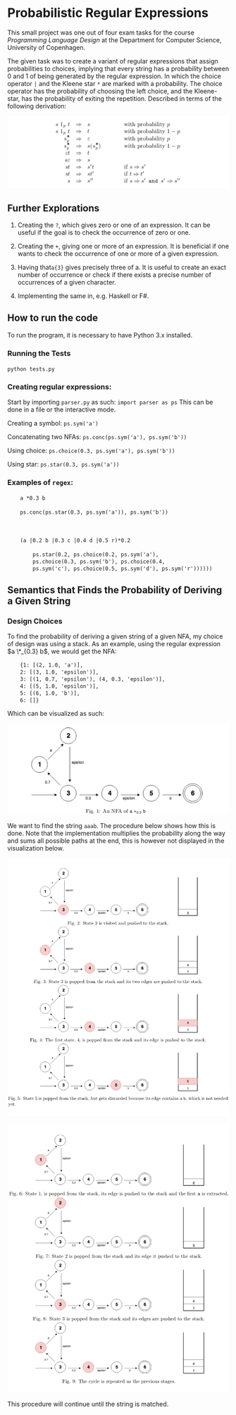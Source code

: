 
# Probabilistic Regular Expressions

This small project was one out of four exam tasks for the course *Programming Language Design* at the Department for Computer Science, University of Copenhagen.

The given task was to create a variant of regular expressions that assign probabilities to choices, implying that every string has a probability between 0 and 1 of being generated by the regular expression. In which the choice operator `|` and the Kleene star `*` are marked with a probability. The choice operator has the probability of choosing the left choice, and the Kleene-star, has the probability of exiting the repetition. Described in terms of the following derivation:

![](pics/image.png)

## Further Explorations

1.  Creating the `?`, which gives zero or one of an expression. It can be useful if the goal is to check the occurrence of zero or one.

2. Creating the `+`, giving one or more of an expression. It is beneficial if one wants to check the occurrence of one or more of a given expression.

3. Having that`a{3}` gives precisely three of a. It is useful to create an exact number of occurrence or check if there exists a precise number of occurrences of a given character.

4. Implementing the same in, e.g. Haskell or F\#. 


## How to run the code

To run the program, it is necessary to have Python 3.x installed. 

### Running the Tests
`python tests.py`


### Creating regular expressions: 
Start by importing `parser.py` as such: `import parser as ps`
This can be done in a file or the interactive mode.

Creating a symbol: 
`ps.sym('a')`

Concatenating two NFAs: 
`ps.conc(ps.sym('a'), ps.sym('b'))`

Using choice:
`ps.choice(0.3, ps.sym('a'), ps.sym('b'))`

Using star:
`ps.star(0.3, ps.sym('a'))`


### Examples of `regex`: 
```
    a *0.3 b

    ps.conc(ps.star(0.3, ps.sym('a')), ps.sym('b'))



    (a |0.2 b |0.3 c |0.4 d |0.5 r)*0.2

        ps.star(0.2, ps.choice(0.2, ps.sym('a'), 
        ps.choice(0.3, ps.sym('b'), ps.choice(0.4, 
        ps.sym('c'), ps.choice(0.5, ps.sym('d'), ps.sym('r'))))))
```

## Semantics that Finds the Probability of Deriving a Given String

### Design Choices
To find the probability of deriving a given string of a given NFA, my choice of design was using a stack. As an example, using the 
regular expression $a \*_{0.3} b$, we would get the NFA:

```
	{1: [(2, 1.0, 'a')], 
	2: [(3, 1.0, 'epsilon')], 
	3: [(1, 0.7, 'epsilon'), (4, 0.3, 'epsilon')], 
	4: [(5, 1.0, 'epsilon')], 
	5: [(6, 1.0, 'b')], 
	6: []}
```

Which can be visualized as such:

![](pics/first.png)

We want to find the string `aaab`. The procedure below shows how this is done. Note that the implementation multiplies the probability along the way and sums all possible paths at the end, this is however not displayed in the visualization below. 


![](pics/second.png)

![](pics/third.png)


This procedure will continue until the string is matched.




